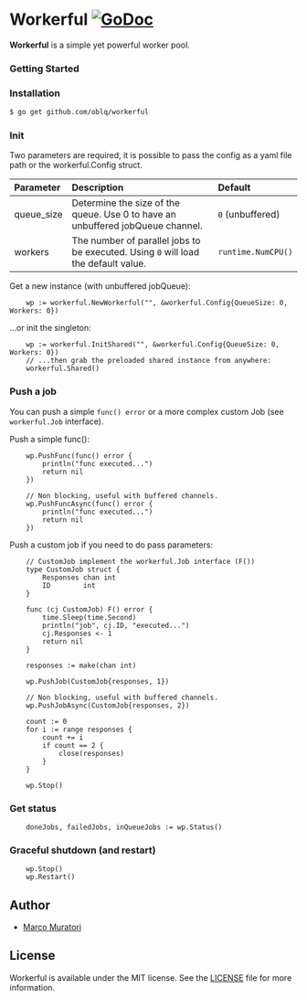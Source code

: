 # Workerful [![GoDoc](https://godoc.org/github.com/oblq/goms?status.svg)](https://godoc.org/github.com/oblq/workerful)

**Workerful** is a simple yet powerful worker pool.

### Getting Started

### Installation

```sh
$ go get github.com/oblq/workerful
```

### Init

Two parameters are required, it is possible to pass the config as a yaml file path or the workerful.Config struct.

| Parameter   | Description  | Default
| :---        |     :---     |     :---
| queue_size    | Determine the size of the queue. Use 0 to have an unbuffered jobQueue channel. | `0` (unbuffered)
| workers | The number of parallel jobs to be executed. Using `0` will load the default value. | `runtime.NumCPU()`

Get a new instance (with unbuffered jobQueue):
```
    wp := workerful.NewWorkerful("", &workerful.Config{QueueSize: 0, Workers: 0})
```

...or init the singleton:

```
    wp := workerful.InitShared("", &workerful.Config{QueueSize: 0, Workers: 0})
    // ...then grab the preloaded shared instance from anywhere:
    workerful.Shared()
```

### Push a job

You can push a simple `func() error` or a more complex custom Job (see `workerful.Job` interface).

Push a simple func():
```
    wp.PushFunc(func() error { 
    	println("func executed...")
    	return nil
    })

    // Non blocking, useful with buffered channels.
    wp.PushFuncAsync(func() error { 
    	println("func executed...")
        return nil
    })
```

Push a custom job if you need to do pass parameters:
```
    // CustomJob implement the workerful.Job interface (F())
    type CustomJob struct {
        Responses chan int
        ID        int
    }
    
    func (cj CustomJob) F() error {
        time.Sleep(time.Second)
        println("job", cj.ID, "executed...")
        cj.Responses <- 1
        return nil
    }
        	
    responses := make(chan int)

    wp.PushJob(CustomJob{responses, 1})
        
    // Non blocking, useful with buffered channels.
    wp.PushJobAsync(CustomJob{responses, 2})
    
    count := 0
    for i := range responses {
        count += i
        if count == 2 {
            close(responses)
        }
    }

    wp.Stop()
```

### Get status

```
    doneJobs, failedJobs, inQueueJobs := wp.Status()
```

### Graceful shutdown (and restart)

```
    wp.Stop()
    wp.Restart()
```

## Author

- [Marco Muratori](mailto:marcomrtr@gmail.com) 

## License

Workerful is available under the MIT license. See the [LICENSE](./LICENSE) file for more information.
